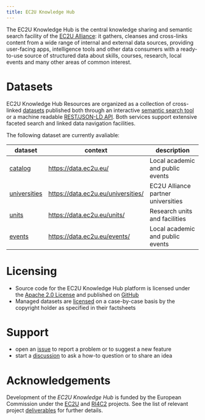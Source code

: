 ```yaml
---
title: EC2U Knowledge Hub
---
```


The EC2U Knowledge Hub is the central knowledge sharing and semantic search facility of
the [EC2U Alliance](https://www.ec2u.eu/): it gathers, cleanses and cross-links content from a wide range of internal and
external data sources, providing user-facing apps, intelligence tools and other data consumers with a ready-to-use source
of structured data about skills, courses, research, local events and many other areas of common interest.

# Datasets

EC2U Knowledge Hub Resources are organized as a collection of cross-linked [datasets](datasets/index.md) published both
through an interactive [semantic search tool](blueprints/app.md) or a machine
readable [REST/JSON-LD API](blueprints/api.md). Both services support extensive faceted search and linked data navigation
facilities.

The following dataset are currently avaliable:

| dataset                         | context                            | description                        |
| ------------------------------- | ---------------------------------- | ---------------------------------- |
| [catalog](index.md)             | https://data.ec2u.eu/              | Local academic and public events   |
| [universities](universities.md) | https://data.ec2u.eu/universities/ | EC2U Alliance partner universities |
| [units](units.md)               | https://data.ec2u.eu/units/        | Research units and facilities      |
| [events](events.md)             | https://data.ec2u.eu/events/       | Local academic and public events   |

# Licensing

* Source code for the EC2U Knowledge Hub platform is licensed under
  the [Apache 2.0 License](https://choosealicense.com/licenses/apache-2.0/) and published
  on [GitHub](https://github.com/ec2u/data)
* Managed datasets are [licensed](blueprints/licensing.md) on a case-by-case basis by the copyright holder as specified
  in their factsheets

# Support

- open an [issue](https://github.com/ec2u/data/issues) to report a problem or to suggest a new feature
- start a [discussion](https://github.com/ec2u/data/discussions) to ask a how-to question or to share an idea

# Acknowledgements

Development of the *EC2U Knowledge Hub* is funded by the European Commission under
the [EC2U](https://education.ec.europa.eu/sites/default/files/document-library-docs/european-universities-factsheet-ec2u.pdf)
and [RI4C2](https://cordis.europa.eu/project/id/101035803) projects. See the list of relevant
project [deliverables](blueprints/deliverables.md) for further details.

